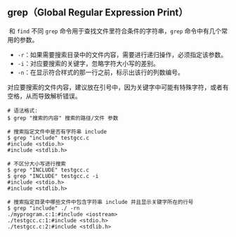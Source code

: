 ## grep（Global Regular Expression Print）

​	和 `find` 不同 `grep` 命令用于查找文件里符合条件的字符串，`grep` 命令中有几个常用的参数。

- `-r`：如果需要搜索目录中的文件内容，需要进行递归操作，必须指定该参数。
- `-i`：对应要搜索的关键字，忽略字符大小写的差别。
- `-n`：在显示符合样式的那一行之前，标示出该行的列数编号。

​	对应要搜索的文件内容，建议放在引号中，因为关键字中可能有特殊字符，或者有空格，从而导致解析错误。

```shell
# 语法格式: 
$ grep "搜索的内容" 搜索的路径/文件 参数
```

```shell
# 搜索指定文件中是否有字符串 include
$ grep "include" testgcc.c
#include <stdio.h>
#include <stdlib.h>

# 不区分大小写进行搜索
$ grep "INCLUDE" testgcc.c
$ grep "INCLUDE" testgcc.c -i
#include <stdio.h>
#include <stdlib.h>

# 搜索指定目录中哪些文件中包含字符串 include 并且显示关键字所在的行号
$ grep "include" ./ -rn
./myprogram.c:1:#include <iostream>
./testgcc.c:1:#include <stdio.h>
./testgcc.c:2:#include <stdlib.h>
```

